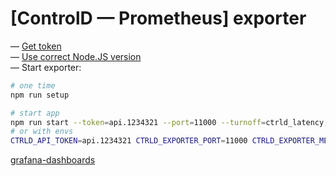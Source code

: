 # [ControlD — Prometheus] exporter

— [Get token](https://controld.com/dashboard/api) \
— [Use correct Node.JS version](.nvmrc) \
— Start exporter:

```bash
# one time
npm run setup

# start app
npm run start --token=api.1234321 --port=11000 --turnoff=ctrld_latency,ctrld_locations
# or with envs
CTRLD_API_TOKEN=api.1234321 CTRLD_EXPORTER_PORT=11000 CTRLD_EXPORTER_METRICS_TURN_OFF=ctrld_latency,ctrld_locations npm run start
```

[grafana-dashboards](https://github.com/k03mad/grafana-dashboards/tree/master/export)
